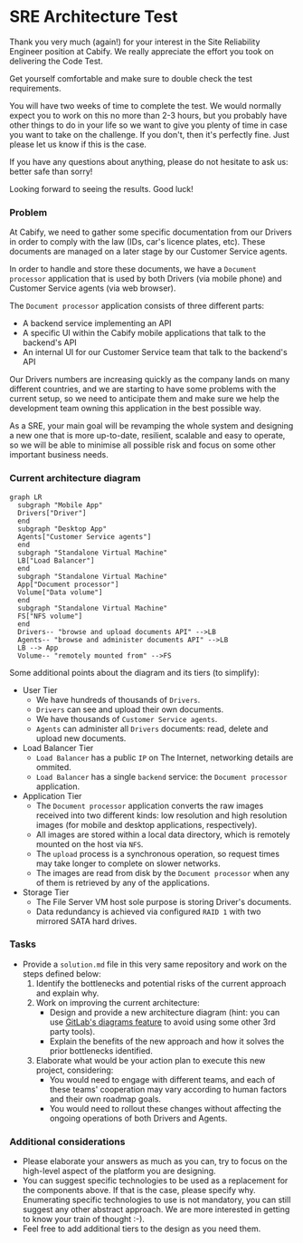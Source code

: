 # SRE Architecture Test

Thank you very much (again!) for your interest in the Site Reliability
Engineer position at Cabify. We really appreciate the effort you took on
delivering the Code Test.

Get yourself comfortable and make sure to double check the test requirements.

You will have two weeks of time to complete the test. We would normally
expect you to work on this no more than 2-3 hours, but you probably have other
things to do in your life so we want to give you plenty of time in case you want
to take on the challenge. If you don't, then it's perfectly fine. Just please
let us know if this is the case.

If you have any questions about anything, please do not hesitate to ask us: better safe than sorry!

Looking forward to seeing the results. Good luck!

### Problem

At Cabify, we need to gather some specific documentation from our Drivers in order
to comply with the law (IDs, car's licence plates, etc). These documents are managed
on a later stage by our Customer Service agents.

In order to handle and store these documents, we have a `Document processor` application that
is used by both Drivers (via mobile phone) and Customer Service agents (via web browser).

The `Document processor` application consists of three different parts:

- A backend service implementing an API
- A specific UI within the Cabify mobile applications that talk to the backend's API
- An internal UI for our Customer Service team that talk to the backend's API

Our Drivers numbers are increasing quickly as the company lands on many different
countries, and we are starting to have some problems with the current setup, so we
need to anticipate them and make sure we help the development team owning this application
in the best possible way.

As a SRE, your main goal will be revamping the whole system and designing a new one that
is more up-to-date, resilient, scalable and easy to operate, so we will be able to minimise
all possible risk and focus on some other important business needs.

### Current architecture diagram

```mermaid
graph LR
  subgraph "Mobile App"
  Drivers["Driver"]
  end
  subgraph "Desktop App"
  Agents["Customer Service agents"]
  end
  subgraph "Standalone Virtual Machine"
  LB["Load Balancer"]
  end
  subgraph "Standalone Virtual Machine"
  App["Document processor"]
  Volume["Data volume"]
  end
  subgraph "Standalone Virtual Machine"
  FS["NFS volume"]
  end
  Drivers-- "browse and upload documents API" -->LB
  Agents-- "browse and administer documents API" -->LB
  LB --> App
  Volume-- "remotely mounted from" -->FS
```

Some additional points about the diagram and its tiers (to simplify):

- User Tier
    - We have hundreds of thousands of `Drivers`.
    - `Drivers` can see and upload their own documents.
    - We have thousands of `Customer Service agents`.
    - `Agents` can administer all `Drivers` documents: read, delete and upload new documents.
- Load Balancer Tier
    - `Load Balancer` has a public `IP` on The Internet, networking details are ommited.
    - `Load Balancer` has a single `backend` service: the `Document processor` application.
- Application Tier
    - The `Document processor` application converts the raw images received into two different
      kinds: low resolution and high resolution images (for mobile and desktop applications, respectively).
    - All images are stored within a local data directory, which is remotely mounted on the host
      via `NFS`.
    - The `upload` process is a synchronous operation, so request times may take longer to
      complete on slower networks.
    - The images are read from disk by the `Document processor` when any of them is retrieved by
      any of the applications.
- Storage Tier
    - The File Server VM host sole purpose is storing Driver's documents.
    - Data redundancy is achieved via configured `RAID 1` with two mirrored SATA hard drives.

### Tasks

- Provide a `solution.md` file in this very same repository and work on the steps defined below:
    1. Identify the bottlenecks and potential risks of the current approach and explain why.
    2. Work on improving the current architecture:
        - Design and provide a new architecture diagram (hint: you can use [GitLab's diagrams feature](https://docs.gitlab.com/ee/user/markdown.html#diagrams-and-flowcharts-using-mermaid)
          to avoid using some other 3rd party tools).
        - Explain the benefits of the new approach and how it solves the prior bottlenecks identified.
    3. Elaborate what would be your action plan to execute this new project, considering:
        - You would need to engage with different teams, and each of these teams' cooperation
          may vary according to human factors and their own roadmap goals.
        - You would need to rollout these changes without affecting the ongoing operations of
          both Drivers and Agents.

### Additional considerations
- Please elaborate your answers as much as you can, try to focus on the high-level aspect
  of the platform you are designing.
- You can suggest specific technologies to be used as a replacement for the components above.
  If that is the case, please specify why. Enumerating specific technologies to use is not mandatory,
  you can still suggest any other abstract approach. We are more interested in getting to know
  your train of thought :-).
- Feel free to add additional tiers to the design as you need them.
